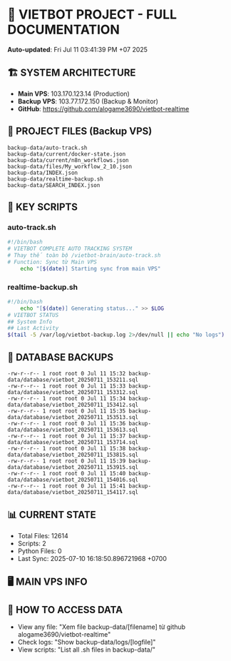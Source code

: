 # 🤖 VIETBOT PROJECT - FULL DOCUMENTATION
**Auto-updated**: Fri Jul 11 03:41:39 PM +07 2025

## 🏗️ SYSTEM ARCHITECTURE
- **Main VPS**: 103.170.123.14 (Production)
- **Backup VPS**: 103.77.172.150 (Backup & Monitor)
- **GitHub**: https://github.com/alogame3690/vietbot-realtime

## 📁 PROJECT FILES (Backup VPS)
```
backup-data/auto-track.sh
backup-data/current/docker-state.json
backup-data/current/n8n_workflows.json
backup-data/files/My_workflow_2_10.json
backup-data/INDEX.json
backup-data/realtime-backup.sh
backup-data/SEARCH_INDEX.json
```

## 🔧 KEY SCRIPTS
### auto-track.sh
```bash
#!/bin/bash
# VIETBOT COMPLETE AUTO TRACKING SYSTEM
# Thay thế toàn bộ /vietbot-brain/auto-track.sh
# Function: Sync từ Main VPS
    echo "[$(date)] Starting sync from main VPS"
```
### realtime-backup.sh
```bash
#!/bin/bash
    echo "[$(date)] Generating status..." >> $LOG
# VIETBOT STATUS
## System Info
## Last Activity
$(tail -5 /var/log/vietbot-backup.log 2>/dev/null || echo "No logs")
```

## 💾 DATABASE BACKUPS
```
-rw-r--r-- 1 root root 0 Jul 11 15:32 backup-data/database/vietbot_20250711_153211.sql
-rw-r--r-- 1 root root 0 Jul 11 15:33 backup-data/database/vietbot_20250711_153312.sql
-rw-r--r-- 1 root root 0 Jul 11 15:34 backup-data/database/vietbot_20250711_153412.sql
-rw-r--r-- 1 root root 0 Jul 11 15:35 backup-data/database/vietbot_20250711_153513.sql
-rw-r--r-- 1 root root 0 Jul 11 15:36 backup-data/database/vietbot_20250711_153613.sql
-rw-r--r-- 1 root root 0 Jul 11 15:37 backup-data/database/vietbot_20250711_153714.sql
-rw-r--r-- 1 root root 0 Jul 11 15:38 backup-data/database/vietbot_20250711_153815.sql
-rw-r--r-- 1 root root 0 Jul 11 15:39 backup-data/database/vietbot_20250711_153915.sql
-rw-r--r-- 1 root root 0 Jul 11 15:40 backup-data/database/vietbot_20250711_154016.sql
-rw-r--r-- 1 root root 0 Jul 11 15:41 backup-data/database/vietbot_20250711_154117.sql
```

## 📊 CURRENT STATE
- Total Files: 12614
- Scripts: 2
- Python Files: 0
- Last Sync: 2025-07-10 16:18:50.896721968 +0700

## 🖥️ MAIN VPS INFO


## 🚨 HOW TO ACCESS DATA
- View any file: "Xem file backup-data/[filename] từ github alogame3690/vietbot-realtime"
- Check logs: "Show backup-data/logs/[logfile]"
- View scripts: "List all .sh files in backup-data/"
